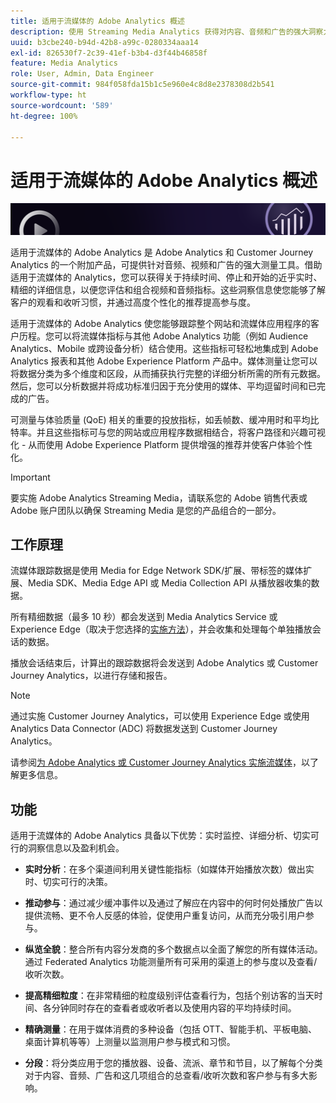 ```yaml
---
title: 适用于流媒体的 Adobe Analytics 概述
description: 使用 Streaming Media Analytics 获得对内容、音频和广告的强大洞察力。
uuid: b3cbe240-b94d-42b8-a99c-0280334aaa14
exl-id: 826530f7-2c39-41ef-b3b4-d3f44b46858f
feature: Media Analytics
role: User, Admin, Data Engineer
source-git-commit: 984f058fda15b1c5e960e4c8d8e2378308d2b541
workflow-type: ht
source-wordcount: '589'
ht-degree: 100%

---
```


# 适用于流媒体的 Adobe Analytics 概述

![横幅](./assets/media_analytics_banner.png)

适用于流媒体的 Adobe Analytics 是 Adobe Analytics 和 Customer Journey Analytics 的一个附加产品，可提供针对音频、视频和广告的强大测量工具。借助适用于流媒体的 Analytics，您可以获得关于持续时间、停止和开始的近乎实时、精细的详细信息，以便您评估和组合视频和音频指标。这些洞察信息使您能够了解客户的观看和收听习惯，并通过高度个性化的推荐提高参与度。

适用于流媒体的 Adobe Analytics 使您能够跟踪整个网站和流媒体应用程序的客户历程。您可以将流媒体指标与其他 Adobe Analytics 功能（例如 Audience Analytics、Mobile 或跨设备分析）结合使用。这些指标可轻松地集成到 Adobe Analytics 报表和其他 Adobe Experience Platform 产品中。媒体测量让您可以将数据分类为多个维度和区段，从而捕获执行完整的详细分析所需的所有元数据。然后，您可以分析数据并将成功标准归因于充分使用的媒体、平均逗留时间和已完成的广告。

可测量与体验质量 (QoE) 相关的重要的投放指标，如丢帧数、缓冲用时和平均比特率。并且这些指标可与您的网站或应用程序数据相结合，将客户路径和兴趣可视化 - 从而使用 Adobe Experience Platform 提供增强的推荐并使客户体验个性化。

>[!IMPORTANT]
>
>要实施 Adobe Analytics Streaming Media，请联系您的 Adobe 销售代表或 Adobe 账户团队以确保 Streaming Media 是您的产品组合的一部分。


## 工作原理

流媒体跟踪数据是使用 Media for Edge Network SDK/扩展、带标签的媒体扩展、Media SDK、Media Edge API 或 Media Collection API 从播放器收集的数据。

所有精细数据（最多 10 秒）都会发送到 Media Analytics Service 或 Experience Edge（取决于您选择的[实施方法](/help/implementation/overview.md)），并会收集和处理每个单独播放会话的数据。

播放会话结束后，计算出的跟踪数据将会发送到 Adob&#x200B;e Analytics 或 Customer Journey Analytics，以进行存储和报告。

>[!NOTE]
>
>通过实施 Customer Journey Analytics，可以使用 Experience Edge 或使用 Analytics Data Connector (ADC) 将数据发送到 Customer Journey Analytics。


请参阅[为 Adob&#x200B;e Analytics 或 Customer Journey Analytics 实施流媒体](/help/implementation/overview.md)，以了解更多信息。

## 功能

适用于流媒体的 Adobe Analytics 具备以下优势：实时监控、详细分析、切实可行的洞察信息以及盈利机会。

* **实时分析**：在多个渠道间利用关键性能指标（如媒体开始播放次数）做出实时、切实可行的决策。

* **推动参与**：通过减少缓冲事件以及通过了解应在内容中的何时何处播放广告以提供流畅、更不令人反感的体验，促使用户重复访问，从而充分吸引用户参与。

* **纵览全貌**：整合所有内容分发商的多个数据点以全面了解您的所有媒体活动。通过 Federated Analytics 功能测量所有可采用的渠道上的参与度以及查看/收听次数。

* **提高精细粒度**：在非常精细的粒度级别评估查看行为，包括个别访客的当天时间、各分钟同时存在的查看者或收听者以及使用内容的平均持续时间。

* **精确测量**：在用于媒体消费的多种设备（包括 OTT、智能手机、平板电脑、桌面计算机等等）上测量以监测用户参与模式和习惯。

* **分段**：将分类应用于您的播放器、设备、流派、章节和节目，以了解每个分类对于内容、音频、广告和这几项组合的总查看/收听次数和客户参与有多大影响。
